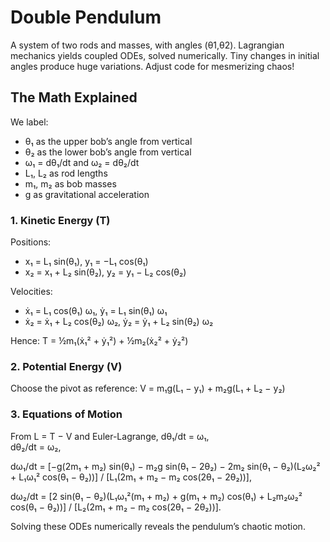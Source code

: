 # Double Pendulum
A system of two rods and masses, with angles (θ1,θ2). Lagrangian mechanics yields coupled ODEs, solved numerically. Tiny changes in initial angles produce huge variations. Adjust code for mesmerizing chaos!

## The Math Explained

We label:
- θ₁ as the upper bob’s angle from vertical
- θ₂ as the lower bob’s angle from vertical
- ω₁ = dθ₁/dt and ω₂ = dθ₂/dt
- L₁, L₂ as rod lengths
- m₁, m₂ as bob masses
- g as gravitational acceleration

### 1. Kinetic Energy (T)
Positions:
- x₁ = L₁ sin(θ₁), y₁ = −L₁ cos(θ₁)
- x₂ = x₁ + L₂ sin(θ₂), y₂ = y₁ − L₂ cos(θ₂)

Velocities:
- ẋ₁ = L₁ cos(θ₁) ω₁,  ẏ₁ = L₁ sin(θ₁) ω₁
- ẋ₂ = ẋ₁ + L₂ cos(θ₂) ω₂,  ẏ₂ = ẏ₁ + L₂ sin(θ₂) ω₂

Hence:
T = ½m₁(ẋ₁² + ẏ₁²) + ½m₂(ẋ₂² + ẏ₂²)

### 2. Potential Energy (V)
Choose the pivot as reference:
V = m₁g(L₁ − y₁) + m₂g(L₁ + L₂ − y₂)

### 3. Equations of Motion
From L = T − V and Euler-Lagrange,
dθ₁/dt = ω₁,  
dθ₂/dt = ω₂,

dω₁/dt = 
[−g(2m₁ + m₂) sin(θ₁) − m₂g sin(θ₁ − 2θ₂) 
− 2m₂ sin(θ₁ − θ₂)(L₂ω₂² + L₁ω₁² cos(θ₁ − θ₂))]
/ [L₁(2m₁ + m₂ − m₂ cos(2θ₁ − 2θ₂))],

dω₂/dt = 
[2 sin(θ₁ − θ₂)(L₁ω₁²(m₁ + m₂) + g(m₁ + m₂) cos(θ₁) + L₂m₂ω₂² cos(θ₁ − θ₂))]
/ [L₂(2m₁ + m₂ − m₂ cos(2θ₁ − 2θ₂))].

Solving these ODEs numerically reveals the pendulum’s chaotic motion.
